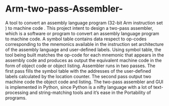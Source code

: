 # Arm-two-pass-Assembler-
A tool to convert an assembly language program  (32-bit Arm instruction set ) to machine code .
This project intent to design a two-pass assembler, which is a software or
program to convert an assembly language program to machine code. A
symbol table contains data respect to op-codes corresponding to the
mnemonics available in the instruction set architecture of the assembly
language and user-defined labels. Using symbol table, the tool being built
matches the op-code for each mnemonic that appears in the assembly
code and produces as output the equivalent machine code in the form of
object code or object listing.
Assembler runs in two passes. The first pass fills the symbol table with the
addresses of the user-defined labels calculated by the location counter.
The second pass output two machine code the object code and listing.
The two-pass assembler and GUI is implemented in Python, since Python
is a nifty language with a lot of text-processing and string-matching tools
and it’s ease in the Portability of programs.
